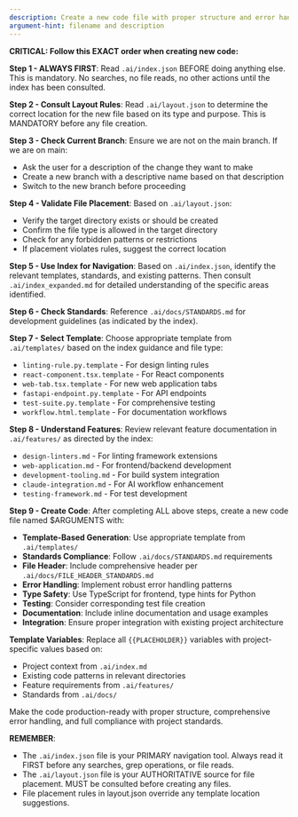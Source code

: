 ```yaml
---
description: Create a new code file with proper structure and error handling
argument-hint: filename and description
---
```


**CRITICAL: Follow this EXACT order when creating new code:**

**Step 1 - ALWAYS FIRST**: Read `.ai/index.json` BEFORE doing anything else. This is mandatory. No searches, no file reads, no other actions until the index has been consulted.

**Step 2 - Consult Layout Rules**: Read `.ai/layout.json` to determine the correct location for the new file based on its type and purpose. This is MANDATORY before any file creation.

**Step 3 - Check Current Branch**: Ensure we are not on the main branch. If we are on main:
  - Ask the user for a description of the change they want to make
  - Create a new branch with a descriptive name based on that description
  - Switch to the new branch before proceeding

**Step 4 - Validate File Placement**: Based on `.ai/layout.json`:
  - Verify the target directory exists or should be created
  - Confirm the file type is allowed in the target directory
  - Check for any forbidden patterns or restrictions
  - If placement violates rules, suggest the correct location

**Step 5 - Use Index for Navigation**: Based on `.ai/index.json`, identify the relevant templates, standards, and existing patterns. Then consult `.ai/index_expanded.md` for detailed understanding of the specific areas identified.

**Step 6 - Check Standards**: Reference `.ai/docs/STANDARDS.md` for development guidelines (as indicated by the index).

**Step 7 - Select Template**: Choose appropriate template from `.ai/templates/` based on the index guidance and file type:
   - `linting-rule.py.template` - For design linting rules
   - `react-component.tsx.template` - For React components
   - `web-tab.tsx.template` - For new web application tabs
   - `fastapi-endpoint.py.template` - For API endpoints
   - `test-suite.py.template` - For comprehensive testing
   - `workflow.html.template` - For documentation workflows

**Step 8 - Understand Features**: Review relevant feature documentation in `.ai/features/` as directed by the index:
  - `design-linters.md` - For linting framework extensions
  - `web-application.md` - For frontend/backend development
  - `development-tooling.md` - For build system integration
  - `claude-integration.md` - For AI workflow enhancement
  - `testing-framework.md` - For test development

**Step 9 - Create Code**: After completing ALL above steps, create a new code file named $ARGUMENTS with:

- **Template-Based Generation**: Use appropriate template from `.ai/templates/`
- **Standards Compliance**: Follow `.ai/docs/STANDARDS.md` requirements
- **File Header**: Include comprehensive header per `.ai/docs/FILE_HEADER_STANDARDS.md`
- **Error Handling**: Implement robust error handling patterns
- **Type Safety**: Use TypeScript for frontend, type hints for Python
- **Testing**: Consider corresponding test file creation
- **Documentation**: Include inline documentation and usage examples
- **Integration**: Ensure proper integration with existing project architecture

**Template Variables**: Replace all `{{PLACEHOLDER}}` variables with project-specific values based on:
- Project context from `.ai/index.md`
- Existing code patterns in relevant directories
- Feature requirements from `.ai/features/`
- Standards from `.ai/docs/`

Make the code production-ready with proper structure, comprehensive error handling, and full compliance with project standards.

**REMEMBER**:
- The `.ai/index.json` file is your PRIMARY navigation tool. Always read it FIRST before any searches, grep operations, or file reads.
- The `.ai/layout.json` file is your AUTHORITATIVE source for file placement. MUST be consulted before creating any files.
- File placement rules in layout.json override any template location suggestions.
